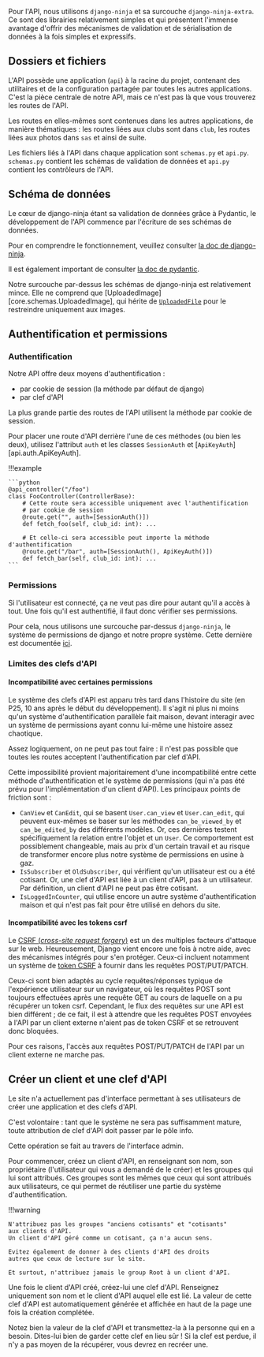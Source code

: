 
Pour l'API, nous utilisons `django-ninja` et sa surcouche `django-ninja-extra`.
Ce sont des librairies relativement simples et qui présentent
l'immense avantage d'offrir des mécanismes de validation et de sérialisation
de données à la fois simples et expressifs.

## Dossiers et fichiers

L'API possède une application (`api`) 
à la racine du projet, contenant des utilitaires 
et de la configuration partagée par toutes les autres applications.
C'est la pièce centrale de notre API, mais ce n'est pas là que
vous trouverez les routes de l'API.

Les routes en elles-mêmes sont contenues dans les autres applications,
de manière thématiques :
les routes liées aux clubs sont dans `club`, les routes liées
aux photos dans `sas` et ainsi de suite.

Les fichiers liés à l'API dans chaque application sont
`schemas.py` et `api.py`.
`schemas.py` contient les schémas de validation de données
et `api.py` contient les contrôleurs de l'API.


## Schéma de données

Le cœur de django-ninja étant sa validation de données grâce à Pydantic,
le développement de l'API commence par l'écriture de ses schémas de données.

Pour en comprendre le fonctionnement, veuillez consulter 
[la doc de django-ninja](https://django-ninja.dev/guides/response/).

Il est également important de consulter 
[la doc de pydantic](https://docs.pydantic.dev/latest/).

Notre surcouche par-dessus les schémas de django-ninja est relativement mince.
Elle ne comprend que [UploadedImage][core.schemas.UploadedImage], qui hérite de 
[`UploadedFile`](https://django-ninja.dev/guides/input/file-params/?h=upl)
pour le restreindre uniquement aux images.

## Authentification et permissions

### Authentification

Notre API offre deux moyens d'authentification :

- par cookie de session (la méthode par défaut de django)
- par clef d'API

La plus grande partie des routes de l'API utilisent la méthode par cookie de session.

Pour placer une route d'API derrière l'une de ces méthodes (ou bien les deux),
utilisez l'attribut `auth` et les classes `SessionAuth` et 
[`ApiKeyAuth`][api.auth.ApiKeyAuth].

!!!example

    ```python
    @api_controller("/foo")
    class FooController(ControllerBase):
        # Cette route sera accessible uniquement avec l'authentification
        # par cookie de session
        @route.get("", auth=[SessionAuth()])
        def fetch_foo(self, club_id: int): ...

        # Et celle-ci sera accessible peut importe la méthode d'authentification
        @route.get("/bar", auth=[SessionAuth(), ApiKeyAuth()])
        def fetch_bar(self, club_id: int): ...
    ```

### Permissions

Si l'utilisateur est connecté, ça ne veut pas dire pour autant qu'il a accès à tout.
Une fois qu'il est authentifié, il faut donc vérifier ses permissions.

Pour cela, nous utilisons une surcouche
par-dessus `django-ninja`, le système de permissions de django
et notre propre système.
Cette dernière est documentée [ici](../perms.md).

### Limites des clefs d'API

#### Incompatibilité avec certaines permissions

Le système des clefs d'API est apparu très tard dans l'histoire du site
(en P25, 10 ans après le début du développement).
Il s'agit ni plus ni moins qu'un système d'authentification parallèle fait maison,
devant interagir avec un système de permissions ayant connu lui-même
une histoire assez chaotique.

Assez logiquement, on ne peut pas tout faire : 
il n'est pas possible que toutes les routes acceptent 
l'authentification par clef d'API.

Cette impossibilité provient majoritairement d'une incompatibilité
entre cette méthode d'authentification et le système de permissions
(qui n'a pas été prévu pour l'implémentation d'un client d'API).
Les principaux points de friction sont :

- `CanView` et `CanEdit`, qui se basent `User.can_view` et `User.can_edit`,
  qui peuvent eux-mêmes se baser sur les méthodes `can_be_viewed_by`
  et `can_be_edited_by` des différents modèles.
  Or, ces dernières testent spécifiquement la relation entre l'objet et un `User`.
  Ce comportement est possiblement changeable, mais au prix d'un certain travail
  et au risque de transformer encore plus notre système de permissions
  en usine à gaz.
- `IsSubscriber` et `OldSubscriber`, qui vérifient qu'un utilisateur est ou
  a été cotisant.
  Or, une clef d'API est liée à un client d'API, pas à un utilisateur.
  Par définition, un client d'API ne peut pas être cotisant.
- `IsLoggedInCounter`, qui utilise encore un autre système 
  d'authentification maison et qui n'est pas fait pour être utilisé en dehors du site.

#### Incompatibilité avec les tokens csrf

Le [CSRF (*cross-site request forgery*)](https://fr.wikipedia.org/wiki/Cross-site_request_forgery)
est un des multiples facteurs d'attaque sur le web.
Heureusement, Django vient encore une fois à notre aide,
avec des mécanismes intégrés pour s'en protéger.
Ceux-ci incluent notamment un système de 
[token CSRF](https://docs.djangoproject.com/fr/stable/ref/csrf/)
à fournir dans les requêtes POST/PUT/PATCH.

Ceux-ci sont bien adaptés au cycle requêtes/réponses
typique de l'expérience utilisateur sur un navigateur, 
où les requêtes POST sont toujours effectuées après une requête
GET au cours de laquelle on a pu récupérer un token csrf.
Cependant, le flux des requêtes sur une API est bien différent ;
de ce fait, il est à attendre que les requêtes POST envoyées à l'API
par un client externe n'aient pas de token CSRF et se retrouvent 
donc bloquées.

Pour ces raisons, l'accès aux requêtes POST/PUT/PATCH de l'API
par un client externe ne marche pas.

## Créer un client et une clef d'API

Le site n'a actuellement pas d'interface permettant à ses utilisateurs
de créer une application et des clefs d'API.

C'est volontaire : tant que le système ne sera pas suffisamment mature,
toute attribution de clef d'API doit passer par le pôle info.

Cette opération se fait au travers de l'interface admin.

Pour commencer, créez un client d'API, en renseignant son nom,
son propriétaire (l'utilisateur qui vous a demandé de le créer)
et les groupes qui lui sont attribués.
Ces groupes sont les mêmes que ceux qui sont attribués aux utilisateurs,
ce qui permet de réutiliser une partie du système d'authentification.

!!!warning

    N'attribuez pas les groupes "anciens cotisants" et "cotisants"
    aux clients d'API.
    Un client d'API géré comme un cotisant, ça n'a aucun sens.

    Evitez également de donner à des clients d'API des droits
    autres que ceux de lecture sur le site.

    Et surtout, n'attribuez jamais le group Root à un client d'API.

Une fois le client d'API créé, créez-lui une clef d'API.
Renseignez uniquement son nom et le client d'API auquel elle est lié.
La valeur de cette clef d'API est automatiquement générée
et affichée en haut de la page une fois la création complétée.

Notez bien la valeur de la clef d'API et transmettez-la à la personne
qui en a besoin.
Dites-lui bien de garder cette clef en lieu sûr !
Si la clef est perdue, il n'y a pas moyen de la récupérer,
vous devrez en recréer une.


